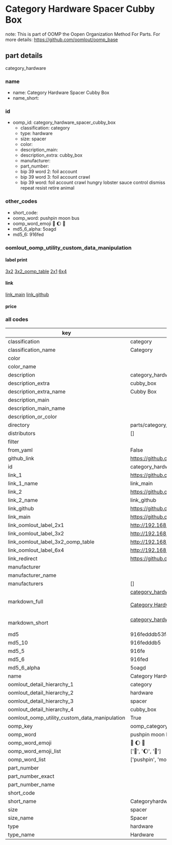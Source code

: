 # Category Hardware Spacer Cubby Box  

note: This is part of OOMP the Oopen Organization Method For Parts. For more details: https://github.com/oomlout/oomp_base

##  part details
  



category_hardware



### name
* name: Category Hardware Spacer Cubby Box
* name_short: 
### id
* oomp_id: category_hardware_spacer_cubby_box
  * classification: category
  * type: hardware
  * size: spacer
  * color: 
  * description_main: 
  * description_extra: cubby_box
  * manufacturer: 
  * part_number: 
  * bip 39 word 2: foil account
  * bip 39 word 3: foil account crawl
  * bip 39 word: foil account crawl hungry lobster sauce control dismiss repeat resist retire animal

### other_codes
* short_code: 
* oomp_word: pushpin moon bus
* oomp_word_emoji :pushpin: :moon: :bus:
* md5_6_alpha: 5oagd
* md5_6: 916fed






### oomlout_oomp_utility_custom_data_manipulation
#### label print
[3x2](http://192.168.1.245:1112/?label=oomp%205oagd)
[3x2_oomp_table](http://192.168.1.108:1112/?label=oomp%205oagd)
[2x1](http://192.168.1.242:1112/?label=oomp%205oagd)
[6x4](http://192.168.1.55:1112/?label=oomp%205oagd)    

#### link

[link_main](https://github.com/oomlout/oomlout_oomp_version_1_messy/tree/main/parts/category_hardware_spacer_cubby_box) [link_github](https://github.com/oomlout/oomlout_oomp_version_1_messy/tree/main/parts/category_hardware_spacer_cubby_box)                             

#### price







### all codes 
| key | value |  
| --- | --- |  
| classification | category |  
| classification_name | Category |  
| color |  |  
| color_name |  |  
| description | category_hardware |  
| description_extra | cubby_box |  
| description_extra_name | Cubby Box |  
| description_main |  |  
| description_main_name |  |  
| description_or_color |   |  
| directory | parts/category_hardware_spacer_cubby_box |  
| distributors | [] |  
| filter |  |  
| from_yaml | False |  
| github_link | https://github.com/oomlout/oomlout_oomp_part_src/tree/main/parts/category_hardware_spacer_cubby_box |  
| id | category_hardware_spacer_cubby_box |  
| link_1 | https://github.com/oomlout/oomlout_oomp_version_1_messy/tree/main/parts/category_hardware_spacer_cubby_box |  
| link_1_name | link_main |  
| link_2 | https://github.com/oomlout/oomlout_oomp_version_1_messy/tree/main/parts/category_hardware_spacer_cubby_box |  
| link_2_name | link_github |  
| link_github | https://github.com/oomlout/oomlout_oomp_version_1_messy/tree/main/parts/category_hardware_spacer_cubby_box |  
| link_main | https://github.com/oomlout/oomlout_oomp_version_1_messy/tree/main/parts/category_hardware_spacer_cubby_box |  
| link_oomlout_label_2x1 | http://192.168.1.242:1112/?label=oomp%205oagd |  
| link_oomlout_label_3x2 | http://192.168.1.245:1112/?label=oomp%205oagd |  
| link_oomlout_label_3x2_oomp_table | http://192.168.1.108:1112/?label=oomp%205oagd |  
| link_oomlout_label_6x4 | http://192.168.1.55:1112/?label=oomp%205oagd |  
| link_redirect | https://github.com/oomlout/oomlout_oomp_version_1_messy/tree/main/parts/category_hardware_spacer_cubby_box |  
| manufacturer |  |  
| manufacturer_name |  |  
| manufacturers | [] |  
| markdown_full | [category_hardware_spacer_cubby_box](none)<br>[](none)<br>[Category Hardware Spacer Cubby Box](none)<br><br> |  
| markdown_short | [category_hardware_spacer_cubby_box](none)<br><br> |  
| md5 | 916fedddb53f45eefe4196f4654062d3 |  
| md5_10 | 916fedddb5 |  
| md5_5 | 916fe |  
| md5_6 | 916fed |  
| md5_6_alpha | 5oagd |  
| name | Category Hardware Spacer Cubby Box |  
| oomlout_detail_hierarchy_1 | category |  
| oomlout_detail_hierarchy_2 | hardware |  
| oomlout_detail_hierarchy_3 | spacer |  
| oomlout_detail_hierarchy_4 | cubby_box |  
| oomlout_oomp_utility_custom_data_manipulation | True |  
| oomp_key | oomp_category_hardware_spacer_cubby_box |  
| oomp_word | pushpin moon bus |  
| oomp_word_emoji | :pushpin: :moon: :bus: |  
| oomp_word_emoji_list | [':pushpin:', ':moon:', ':bus:'] |  
| oomp_word_list | ['pushpin', 'moon', 'bus'] |  
| part_number |  |  
| part_number_exact |  |  
| part_number_name |  |  
| short_code |  |  
| short_name | Categoryhardware |  
| size | spacer |  
| size_name | Spacer |  
| type | hardware |  
| type_name | Hardware |  
